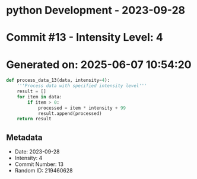﻿# python Development - 2023-09-28
# Commit #13 - Intensity Level: 4
# Generated on: 2025-06-07 10:54:20
```python
def process_data_13(data, intensity=4):
    '''Process data with specified intensity level'''
    result = []
    for item in data:
        if item > 0:
            processed = item * intensity + 99
            result.append(processed)
    return result
```
## Metadata
- Date: 2023-09-28
- Intensity: 4
- Commit Number: 13
- Random ID: 219460628
